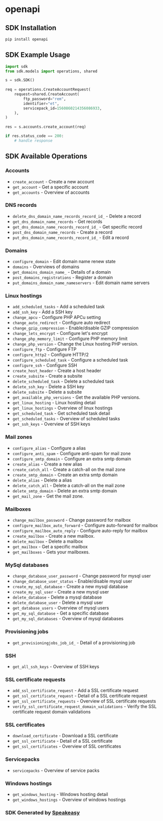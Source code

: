 # openapi

<!-- Start SDK Installation -->
## SDK Installation

```bash
pip install openapi
```
<!-- End SDK Installation -->

<!-- Start SDK Example Usage -->
## SDK Example Usage

```python
import sdk
from sdk.models import operations, shared

s = sdk.SDK()
    
req = operations.CreateAccountRequest(
    request=shared.CreateAccount(
        ftp_password="rem",
        identifier="et",
        servicepack_id=1560860214356086933,
    ),
)
    
res = s.accounts.create_account(req)

if res.status_code == 200:
    # handle response
```
<!-- End SDK Example Usage -->

<!-- Start SDK Available Operations -->
## SDK Available Operations

### Accounts

* `create_account` - Create a new account
* `get_account` - Get a specific account
* `get_accounts` - Overview of accounts

### DNS records

* `delete_dns_domain_name_records_record_id_` - Delete a record
* `get_dns_domain_name_records` - Get records
* `get_dns_domain_name_records_record_id_` - Get specific record
* `post_dns_domain_name_records` - Create a record
* `put_dns_domain_name_records_record_id_` - Edit a record

### Domains

* `configure_domain` - Edit domain name renew state
* `domains` - Overviews of domains
* `get_domains_domain_name_` - Details of a domain
* `post_domains_registrations` - Register a domain
* `put_domains_domain_name_nameservers` - Edit domain name servers

### Linux hostings

* `add_scheduled_tasks` - Add a scheduled task
* `add_ssh_key` - Add a SSH key
* `change_apcu` - Configure PHP APCu setting
* `change_auto_redirect` - Configure auto redirect
* `change_gzip_compression` - Enable/disable GZIP compression
* `change_lets_encrypt` - Configure let's encrypt
* `change_php_memory_limit` - Configure PHP memory limit
* `change_php_version` - Change the Linux hosting PHP version.
* `configure_ftp` - Configure FTP
* `configure_http2` - Configure HTTP/2
* `configure_scheduled_task` - Configure a scheduled task
* `configure_ssh` - Configure SSH
* `create_host_header` - Create a host header
* `create_subsite` - Create a subsite
* `delete_scheduled_task` - Delete a scheduled task
* `delete_ssh_key` - Delete a SSH key
* `delete_subsite` - Delete a subsite
* `get_available_php_versions` - Get the available PHP versions.
* `get_linux_hosting` - Linux hosting detail
* `get_linux_hostings` - Overview of linux hostings
* `get_scheduled_task` - Get scheduled task detail
* `get_scheduled_tasks` - Overview of scheduled tasks
* `get_ssh_keys` - Overview of SSH keys

### Mail zones

* `configure_alias` - Configure a alias
* `configure_anti_spam` - Configure anti-spam for mail zone
* `configure_smtp_domain` - Configure an extra smtp domain
* `create_alias` - Create a new alias
* `create_catch_all` - Create a catch-all on the mail zone
* `create_smtp_domain` - Create an extra smtp domain
* `delete_alias` - Delete a alias
* `delete_catch_all` - Delete a catch-all on the mail zone
* `delete_smtp_domain` - Delete an extra smtp domain
* `get_mail_zone` - Get the mail zone.

### Mailboxes

* `change_mailbox_password` - Change password for mailbox
* `configure_mailbox_auto_forward` - Configure auto-forward for mailbox
* `configure_mailbox_auto_reply` - Configure auto-reply for mailbox
* `create_mailbox` - Create a new mailbox.
* `delete_mailbox` - Delete a mailbox
* `get_mailbox` - Get a specific mailbox
* `get_mailboxes` - Gets your mailboxes.

### MySql databases

* `change_database_user_password` - Change password for mysql user
* `change_database_user_status` - Enable/disable mysql user
* `create_my_sql_database` - Create a new mysql database
* `create_my_sql_user` - Create a new mysql user
* `delete_database` - Delete a mysql database
* `delete_database_user` - Delete a mysql user
* `get_database_users` - Overview of mysql users
* `get_my_sql_database` - Get a specific database
* `get_my_sql_databases` - Overview of mysql databases

### Provisioning jobs

* `get_provisioningjobs_job_id_` - Detail of a provisioning job

### SSH

* `get_all_ssh_keys` - Overview of SSH keys

### SSL certificate requests

* `add_ssl_certificate_request` - Add a SSL certificate request
* `get_ssl_certificate_request` - Detail of a SSL certificate request
* `get_ssl_certificate_requests` - Overview of SSL certificate requests
* `verify_ssl_certificate_request_domain_validations` - Verify the SSL certificate request domain validations

### SSL certificates

* `download_certificate` - Download a SSL certificate
* `get_ssl_certificate` - Detail of a SSL certificate
* `get_ssl_certificates` - Overview of SSL certificates

### Servicepacks

* `servicepacks` - Overview of service packs

### Windows hostings

* `get_windows_hosting` - Windows hosting detail
* `get_windows_hostings` - Overview of windows hostings

<!-- End SDK Available Operations -->

### SDK Generated by [Speakeasy](https://docs.speakeasyapi.dev/docs/using-speakeasy/client-sdks)
